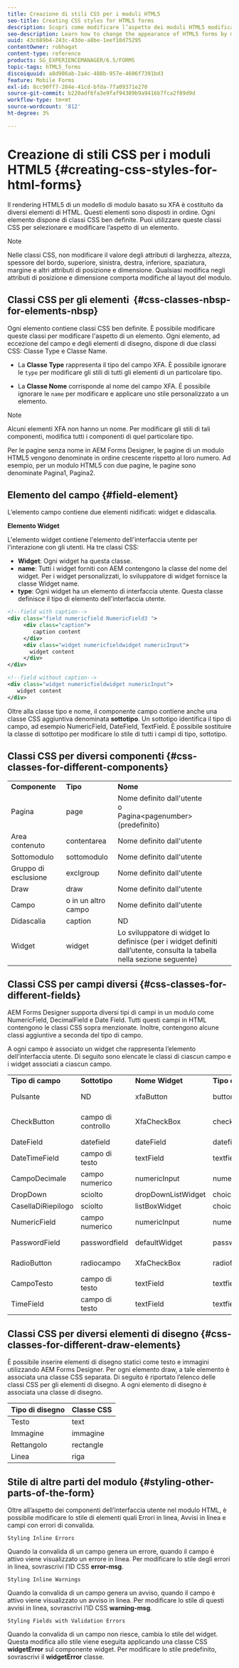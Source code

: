 ```yaml
---
title: Creazione di stili CSS per i moduli HTML5
seo-title: Creating CSS styles for HTML5 forms
description: Scopri come modificare l’aspetto dei moduli HTML5 modificando la classe CSS associata all’elemento modulo HTML.
seo-description: Learn how to change the appearance of HTML5 forms by modifying the CSS class associated with the HTML form element.
uuid: 43c689b4-243c-43de-a8be-1eef10d75295
contentOwner: robhagat
content-type: reference
products: SG_EXPERIENCEMANAGER/6.5/FORMS
topic-tags: hTML5_forms
discoiquuid: a8d986ab-2a4c-488b-957e-4606f7391bd3
feature: Mobile Forms
exl-id: 8cc90ff7-284e-41cd-bfda-7fa09371e270
source-git-commit: b220adf6fa3e9faf94389b9a9416b7fca2f89d9d
workflow-type: tm+mt
source-wordcount: '812'
ht-degree: 3%

---
```


# Creazione di stili CSS per i moduli HTML5 {#creating-css-styles-for-html-forms}

Il rendering HTML5 di un modello di modulo basato su XFA è costituito da diversi elementi di HTML. Questi elementi sono disposti in ordine. Ogni elemento dispone di classi CSS ben definite. Puoi utilizzare queste classi CSS per selezionare e modificare l’aspetto di un elemento.

>[!NOTE]
>
>Nelle classi CSS, non modificare il valore degli attributi di larghezza, altezza, spessore del bordo, superiore, sinistra, destra, inferiore, spaziatura, margine e altri attributi di posizione e dimensione. Qualsiasi modifica negli attributi di posizione e dimensione comporta modifiche al layout del modulo.

## Classi CSS per gli elementi  {#css-classes-nbsp-for-elements-nbsp}

Ogni elemento contiene classi CSS ben definite. È possibile modificare queste classi per modificare l&#39;aspetto di un elemento. Ogni elemento, ad eccezione del campo e degli elementi di disegno, dispone di due classi CSS: Classe Type e Classe Name.

* La **Classe Type** rappresenta il tipo del campo XFA. È possibile ignorare le `type` per modificare gli stili di tutti gli elementi di un particolare tipo.

* La **Classe Nome** corrisponde al nome del campo XFA. È possibile ignorare le `name` per modificare e applicare uno stile personalizzato a un elemento.

>[!NOTE]
>
>Alcuni elementi XFA non hanno un nome. Per modificare gli stili di tali componenti, modifica tutti i componenti di quel particolare tipo.

Per le pagine senza nome in AEM Forms Designer, le pagine di un modulo HTML5 vengono denominate in ordine crescente rispetto al loro numero. Ad esempio, per un modulo HTML5 con due pagine, le pagine sono denominate Pagina1, Pagina2.

## Elemento del campo {#field-element}

L’elemento campo contiene due elementi nidificati: widget e didascalia.

**Elemento Widget**

L&#39;elemento widget contiene l&#39;elemento dell&#39;interfaccia utente per l&#39;interazione con gli utenti. Ha tre classi CSS:

* **Widget**: Ogni widget ha questa classe.
* **name**: Tutti i widget forniti con AEM contengono la classe del nome del widget. Per i widget personalizzati, lo sviluppatore di widget fornisce la classe Widget name.
* **type**: Ogni widget ha un elemento di interfaccia utente. Questa classe definisce il tipo di elemento dell&#39;interfaccia utente.

```xml
<!--field with caption-->
<div class="field numericfield NumericField3 ">
     <div class="caption">
        caption content
     </div>
     <div class="widget numericfieldwidget numericInput">
       widget content
     </div>
</div>

<!--field without caption-->
<div class="widget numericfieldwidget numericInput">
   widget content
</div>
```

Oltre alla classe tipo e nome, il componente campo contiene anche una classe CSS aggiuntiva denominata **sottotipo**. Un sottotipo identifica il tipo di campo, ad esempio NumericField, DateField, TextField. È possibile sostituire la classe di sottotipo per modificare lo stile di tutti i campi di tipo, sottotipo.

## Classi CSS per diversi componenti {#css-classes-for-different-components}

<table>
 <tbody>
  <tr>
   <td><strong>Componente</strong></td>
   <td><strong>Tipo</strong></td>
   <td><strong>Nome</strong></td>
  </tr>
  <tr>
   <td>Pagina</td>
   <td>page</td>
   <td>Nome definito dall'utente<br /> o<br /> Pagina&lt;pagenumber&gt; (predefinito)</td>
  </tr>
  <tr>
   <td>Area contenuto</td>
   <td>contentarea</td>
   <td>Nome definito dall'utente</td>
  </tr>
  <tr>
   <td>Sottomodulo</td>
   <td>sottomodulo</td>
   <td>Nome definito dall'utente</td>
  </tr>
  <tr>
   <td>Gruppo di esclusione</td>
   <td>exclgroup</td>
   <td>Nome definito dall'utente</td>
  </tr>
  <tr>
   <td>Draw</td>
   <td>draw</td>
   <td>Nome definito dall'utente</td>
  </tr>
  <tr>
   <td>Campo</td>
   <td>o in un altro campo</td>
   <td>Nome definito dall'utente</td>
  </tr>
  <tr>
   <td>Didascalia</td>
   <td>caption</td>
   <td>ND</td>
  </tr>
  <tr>
   <td>Widget</td>
   <td>widget</td>
   <td>Lo sviluppatore di widget lo definisce (per i widget definiti dall’utente, consulta la tabella nella sezione seguente)</td>
  </tr>
 </tbody>
</table>

## Classi CSS per campi diversi {#css-classes-for-different-fields}

AEM Forms Designer supporta diversi tipi di campi in un modulo come NumericField, DecimalField e Date Field. Tutti questi campi in HTML contengono le classi CSS sopra menzionate. Inoltre, contengono alcune classi aggiuntive a seconda del tipo di campo.

A ogni campo è associato un widget che rappresenta l’elemento dell’interfaccia utente. Di seguito sono elencate le classi di ciascun campo e i widget associati a ciascun campo.

<table>
 <tbody>
  <tr>
   <td><strong>Tipo di campo</strong></td>
   <td><strong>Sottotipo</strong></td>
   <td><strong>Nome Widget</strong></td>
   <td><strong>Tipo di widget</strong></td>
   <td><strong>Tag HTML UI</strong></td>
  </tr>
  <tr>
   <td>Pulsante<br type="_moz" /> </td>
   <td>ND</td>
   <td>xfaButton<br type="_moz" /> </td>
   <td>buttonfieldwidget<br type="_moz" /> </td>
   <td>input type=button<br type="_moz" /> </td>
  </tr>
  <tr>
   <td>CheckButton<br type="_moz" /> </td>
   <td>campo di controllo<br /> </td>
   <td>XfaCheckBox<br type="_moz" /> </td>
   <td>checkboxfieldwidget<br type="_moz" /> </td>
   <td>tipo di input=casella di controllo<br type="_moz" /> </td>
  </tr>
  <tr>
   <td>DateField<br type="_moz" /> </td>
   <td>datefield<br type="_moz" /> </td>
   <td>dateField<br type="_moz" /> </td>
   <td>datefieldwidget<br type="_moz" /> </td>
   <td>input type=text<br type="_moz" /> </td>
  </tr>
  <tr>
   <td>DateTimeField<br type="_moz" /> </td>
   <td>campo di testo<br type="_moz" /> </td>
   <td>textField<br type="_moz" /> </td>
   <td>textfieldwidget</td>
   <td>input type=text<br type="_moz" /> </td>
  </tr>
  <tr>
   <td>CampoDecimale<br type="_moz" /> </td>
   <td>campo numerico<br type="_moz" /> </td>
   <td>numericInput<br type="_moz" /> </td>
   <td>numericfieldwidget<br type="_moz" /> </td>
   <td>input type=text<br type="_moz" /> </td>
  </tr>
  <tr>
   <td>DropDown<br type="_moz" /> </td>
   <td>sciolto<br type="_moz" /> </td>
   <td>dropDownListWidget<br type="_moz" /> </td>
   <td>choicelistwidget<br type="_moz" /> </td>
   <td>select</td>
  </tr>
  <tr>
   <td>CasellaDiRiepilogo<br type="_moz" /> </td>
   <td>sciolto<br type="_moz" /> </td>
   <td>listBoxWidget<br type="_moz" /> </td>
   <td>choicelistwidget<br type="_moz" /> </td>
   <td>ol</td>
  </tr>
  <tr>
   <td>NumericField<br type="_moz" /> </td>
   <td>campo numerico<br type="_moz" /> </td>
   <td>numericInput<br type="_moz" /> </td>
   <td>numericfieldwidget<br type="_moz" /> </td>
   <td>input type=text<br type="_moz" /> </td>
  </tr>
  <tr>
   <td>PasswordField<br type="_moz" /> </td>
   <td>passwordfield<br type="_moz" /> </td>
   <td>defaultWidget<br type="_moz" /> </td>
   <td>passwordfieldwidget<br type="_moz" /> </td>
   <td>input type=password<br type="_moz" /> </td>
  </tr>
  <tr>
   <td>RadioButton<br type="_moz" /> </td>
   <td>radiocampo<br type="_moz" /> </td>
   <td>XfaCheckBox<br type="_moz" /> </td>
   <td>radiofieldwidget<br type="_moz" /> </td>
   <td>input type=radio<br type="_moz" /> </td>
  </tr>
  <tr>
   <td>CampoTesto<br type="_moz" /> </td>
   <td>campo di testo<br type="_moz" /> </td>
   <td>textField<br type="_moz" /> </td>
   <td>textfieldwidget<br type="_moz" /> </td>
   <td>input type=text<br type="_moz" /> </td>
  </tr>
  <tr>
   <td>TimeField<br type="_moz" /> </td>
   <td>campo di testo<br type="_moz" /> </td>
   <td>textField<br type="_moz" /> </td>
   <td>textfieldwidget<br type="_moz" /> </td>
   <td>input type=text<br type="_moz" /> </td>
  </tr>
 </tbody>
</table>

## Classi CSS per diversi elementi di disegno {#css-classes-for-different-draw-elements}

È possibile inserire elementi di disegno statici come testo e immagini utilizzando AEM Forms Designer. Per ogni elemento draw, a tale elemento è associata una classe CSS separata. Di seguito è riportato l’elenco delle classi CSS per gli elementi di disegno. A ogni elemento di disegno è associata una classe di disegno.

| **Tipo di disegno** | **Classe CSS** |
|---|---|
| Testo | text |
| Immagine | immagine |
| Rettangolo | rectangle |
| Linea | riga |

## Stile di altre parti del modulo {#styling-other-parts-of-the-form}

Oltre all’aspetto dei componenti dell’interfaccia utente nel modulo HTML, è possibile modificare lo stile di elementi quali Errori in linea, Avvisi in linea e campi con errori di convalida.

`Styling Inline Errors`

Quando la convalida di un campo genera un errore, quando il campo è attivo viene visualizzato un errore in linea. Per modificare lo stile degli errori in linea, sovrascrivi l’ID CSS **error-msg**.

`Styling Inline Warnings`

Quando la convalida di un campo genera un avviso, quando il campo è attivo viene visualizzato un avviso in linea. Per modificare lo stile di questi avvisi in linea, sovrascrivi l’ID CSS **warning-msg**.

`Styling Fields with Validation Errors`

Quando la convalida di un campo non riesce, cambia lo stile del widget. Questa modifica allo stile viene eseguita applicando una classe CSS **widgetError** sul componente widget. Per modificare lo stile predefinito, sovrascrivi il **widgetError** classe.
